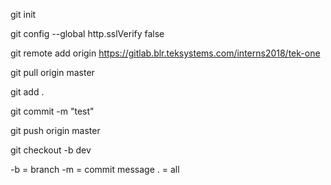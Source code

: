 git init

git config --global http.sslVerify false

git remote add origin https://gitlab.blr.teksystems.com/interns2018/tek-one

git pull origin master

git add .

git commit -m "test"

git push origin master

git checkout -b dev

-b = branch
-m = commit message
. = all

